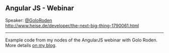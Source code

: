 Angular JS - Webinar
---

Speaker: [@GoloRoden](http://twitter.com/GoldenRoden)  
http://www.heise.de/developer/the-next-big-thing-1790061.html  

---

Example code from my nodes of the AngularJS webinar with Golo Roden. More details [on my blog](http://juristr.com/blog/2014/05/angular-baby-steps/).
